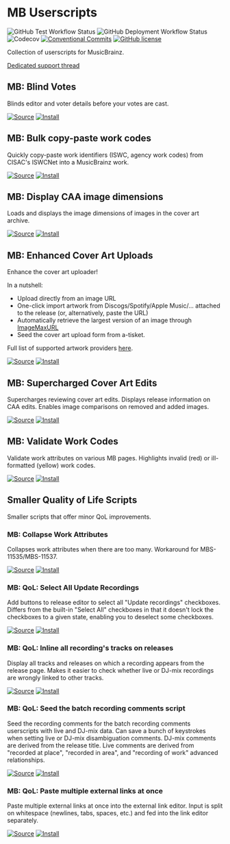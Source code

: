 # MB Userscripts
![GitHub Test Workflow Status](https://img.shields.io/github/workflow/status/ROpdebee/mb-userscripts/nightly%20tests?label=tests)
![GitHub Deployment Workflow Status](https://img.shields.io/github/workflow/status/ROpdebee/mb-userscripts/deploy?label=deployment)
![Codecov](https://img.shields.io/codecov/c/gh/ROpdebee/mb-userscripts)
[![Conventional Commits](https://img.shields.io/badge/Conventional%20Commits-1.0.0-yellow.svg)](https://conventionalcommits.org)
[![GitHub license](https://img.shields.io/github/license/ROpdebee/mb-userscripts)](https://github.com/ROpdebee/mb-userscripts/blob/main/LICENSE)

Collection of userscripts for MusicBrainz.

[Dedicated support thread](https://community.metabrainz.org/t/ropdebees-userscripts-support-thread/551947)

## MB: Blind Votes

Blinds editor and voter details before your votes are cast.

[![Source](https://img.shields.io/badge/source-2021.3.30-lightgrey?style=for-the-badge&logo=github)](mb_blind_votes.user.js)
[![Install](https://img.shields.io/badge/install-2021.3.30-informational?style=for-the-badge&logo=github)](mb_blind_votes.user.js?raw=1)

## MB: Bulk copy-paste work codes

Quickly copy-paste work identifiers (ISWC, agency work codes) from CISAC's ISWCNet into a MusicBrainz work.

[![Source](https://img.shields.io/badge/source-2021.9.25-lightgrey?style=for-the-badge&logo=github)](mb_bulk_copy_work_codes.user.js)
[![Install](https://img.shields.io/badge/install-2021.9.25-informational?style=for-the-badge&logo=github)](mb_bulk_copy_work_codes.user.js?raw=1)

## MB: Display CAA image dimensions

Loads and displays the image dimensions of images in the cover art archive.

[![Source](https://img.shields.io/badge/source-2021.9.25-lightgrey?style=for-the-badge&logo=github)](mb_caa_dimensions.user.js)
[![Install](https://img.shields.io/badge/install-2021.9.25-informational?style=for-the-badge&logo=github)](mb_caa_dimensions.user.js?raw=1)

## MB: Enhanced Cover Art Uploads

Enhance the cover art uploader!

In a nutshell:

* Upload directly from an image URL
* One-click import artwork from Discogs/Spotify/Apple Music/... attached to the release (or, alternatively, paste the URL)
* Automatically retrieve the largest version of an image through [ImageMaxURL](https://github.com/qsniyg/maxurl)
* Seed the cover art upload form from a-tisket.

Full list of supported artwork providers [here](src/mb_enhanced_cover_art_uploads/supportedProviders.md).

[![Source](https://img.shields.io/badge/dynamic/json?label=source&query=%24.version&url=https%3A%2F%2Fraw.githubusercontent.com%2FROpdebee%2Fmb-userscripts%2Fdist%2Fmb_enhanced_cover_art_uploads.metadata.json&logo=github&style=for-the-badge&color=lightgrey)](src/mb_enhanced_cover_art_uploads)
[![Install](https://img.shields.io/badge/dynamic/json?label=install&query=%24.version&url=https%3A%2F%2Fraw.githubusercontent.com%2FROpdebee%2Fmb-userscripts%2Fdist%2Fmb_enhanced_cover_art_uploads.metadata.json&logo=github&style=for-the-badge&color=informational)](https://raw.github.com/ROpdebee/mb-userscripts/dist/mb_enhanced_cover_art_uploads.user.js)

## MB: Supercharged Cover Art Edits

Supercharges reviewing cover art edits. Displays release information on CAA edits. Enables image comparisons on removed and added images.

[![Source](https://img.shields.io/badge/source-2021.4.29-lightgrey?style=for-the-badge&logo=github)](mb_supercharged_caa_edits.user.js)
[![Install](https://img.shields.io/badge/install-2021.4.29-informational?style=for-the-badge&logo=github)](mb_supercharged_caa_edits.user.js?raw=1)

## MB: Validate Work Codes

Validate work attributes on various MB pages. Highlights invalid (red) or ill-formatted (yellow) work codes.

[![Source](https://img.shields.io/badge/source-2021.5.27-lightgrey?style=for-the-badge&logo=github)](mb_validate_work_codes.user.js)
[![Install](https://img.shields.io/badge/install-2021.5.27-informational?style=for-the-badge&logo=github)](mb_validate_work_codes.user.js?raw=1)

## Smaller Quality of Life Scripts
Smaller scripts that offer minor QoL improvements.

### MB: Collapse Work Attributes

Collapses work attributes when there are too many. Workaround for MBS-11535/MBS-11537.

[![Source](https://img.shields.io/badge/source-2021.9.25-lightgrey?style=for-the-badge&logo=github)](mb_collapse_work_attributes.user.js)
[![Install](https://img.shields.io/badge/install-2021.9.25-informational?style=for-the-badge&logo=github)](mb_collapse_work_attributes.user.js?raw=1)

### MB: QoL: Select All Update Recordings
Add buttons to release editor to select all "Update recordings" checkboxes. Differs from the built-in "Select All" checkboxes in that it doesn't lock the checkboxes to a given state, enabling you to deselect some checkboxes.

[![Source](https://img.shields.io/badge/source-2021.5.22-lightgrey?style=for-the-badge&logo=github)](mb_qol_select_all_update_recordings.user.js)
[![Install](https://img.shields.io/badge/install-2021.5.22-informational?style=for-the-badge&logo=github)](mb_qol_select_all_update_recordings.user.js?raw=1)

### MB: QoL: Inline all recording's tracks on releases
Display all tracks and releases on which a recording appears from the release page. Makes it easier to check whether live or DJ-mix recordings are wrongly linked to other tracks.

[![Source](https://img.shields.io/badge/source-2021.5.23-lightgrey?style=for-the-badge&logo=github)](mb_qol_inline_recording_tracks.user.js)
[![Install](https://img.shields.io/badge/install-2021.5.23-informational?style=for-the-badge&logo=github)](mb_qol_inline_recording_tracks.user.js?raw=1)

### MB: QoL: Seed the batch recording comments script
Seed the recording comments for the batch recording comments userscripts with live and DJ-mix data. Can save a bunch of keystrokes when setting live or DJ-mix disambiguation comments. DJ-mix comments are derived from the release title. Live comments are derived from "recorded at place", "recorded in area", and "recording of work" advanced relationships.

[![Source](https://img.shields.io/badge/source-2021.6.7-lightgrey?style=for-the-badge&logo=github)](mb_qol_seed_recording_disambiguation.user.js)
[![Install](https://img.shields.io/badge/install-2021.6.7-informational?style=for-the-badge&logo=github)](mb_qol_seed_recording_disambiguation.user.js?raw=1)

### MB: QoL: Paste multiple external links at once
Paste multiple external links at once into the external link editor. Input is split on whitespace (newlines, tabs, spaces, etc.) and fed into the link editor separately.

[![Source](https://img.shields.io/badge/source-2021.9.19-lightgrey?style=for-the-badge&logo=github)](mb_multi_external_links.user.js)
[![Install](https://img.shields.io/badge/install-2021.9.19-informational?style=for-the-badge&logo=github)](mb_multi_external_links.user.js?raw=1)
